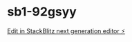 # sb1-92gsyy

[Edit in StackBlitz next generation editor ⚡️](https://stackblitz.com/~/github.com/Kehindefemi/sb1-92gsyy)
